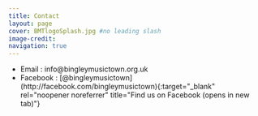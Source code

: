 ```yaml
---
title: Contact
layout: page
cover: BMTlogoSplash.jpg #no leading slash
image-credit: 
navigation: true
---
```


<ul>
  <li>Email <i class="fa fa-envelope-o"></i>: info@bingleymusictown.org.uk</li>
  <!--<li>Twitter <i class="fa fa-twitter"></i>: <a style="display:inline" href="http://twitter.com/bingleymusictown" title="Find us on Twitter">@bingleymusictown</a></li>  -->
<li markdown="1">Facebook <i class="fa fa-facebook"></i>: [@bingleymusictown<i class="fa fa-external-link" aria-hidden="true"></i>](http://facebook.com/bingleymusictown){:target="_blank" rel="noopener noreferrer" title="Find us on Facebook (opens in new tab)"}
</li>
</ul>




